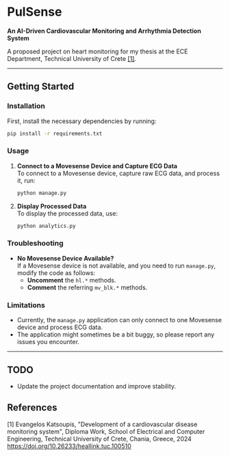 
# PulSense
**An AI-Driven Cardiovascular Monitoring and Arrhythmia Detection System**

A proposed project on heart monitoring for my thesis at the ECE Department, Technical University of Crete [[1]](#1).

---

## Getting Started

### Installation
First, install the necessary dependencies by running:

```bash
pip install -r requirements.txt
```

### Usage

1. **Connect to a Movesense Device and Capture ECG Data**  
   To connect to a Movesense device, capture raw ECG data, and process it, run:

   ```bash
   python manage.py
   ```

2. **Display Processed Data**  
   To display the processed data, use:

   ```bash
   python analytics.py
   ```

### Troubleshooting

- **No Movesense Device Available?**  
  If a Movesense device is not available, and you need to run `manage.py`, modify the code as follows:
  - **Uncomment** the `hl.*` methods.
  - **Comment** the referring `mv_blk.*` methods.

### Limitations

- Currently, the `manage.py` application can only connect to one Movesense device and process ECG data.
- The application might sometimes be a bit buggy, so please report any issues you encounter.

---

## TODO
- Update the project documentation and improve stability.

## References
<a id="1">[1]</a> 
Evangelos Katsoupis, "Development of a cardiovascular disease monitoring system", Diploma Work, School of Electrical and Computer Engineering, Technical University of Crete, Chania, Greece, 2024 https://doi.org/10.26233/heallink.tuc.100510
